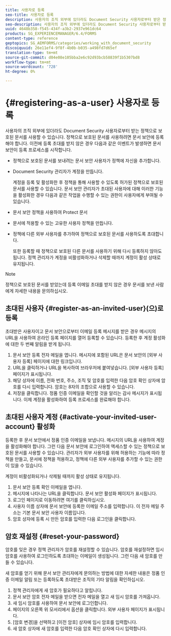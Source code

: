 ```yaml
---
title: 사용자로 등록
seo-title: 사용자로 등록
description: 사용자의 조직 외부에 있더라도 Document Security 사용자로부터 받은 정책으로 보호된 문서를 사용하는 방법을 알아봅니다.
seo-description: 사용자의 조직 외부에 있더라도 Document Security 사용자로부터 받은 정책으로 보호된 문서를 사용하는 방법을 알아봅니다.
uuid: 4648b358-f545-434f-a3b2-2937e961dc64
products: SG_EXPERIENCEMANAGER/6.4/FORMS
content-type: reference
geptopics: SG_AEMFORMS/categories/working_with_document_security
discoiquuid: 26e11ef4-9f8f-4b0b-b035-a498fd7d65ef
translation-type: tm+mt
source-git-commit: d04e08e105bba2e6c92d93bcb58839f1b5307bd8
workflow-type: tm+mt
source-wordcount: '728'
ht-degree: 0%

---
```



# {#registering-as-a-user} 사용자로 등록

사용자의 조직 외부에 있더라도 Document Security 사용자로부터 받는 정책으로 보호된 문서를 사용할 수 있습니다. 정책으로 보호된 문서를 사용하려면 문서 보안에 등록해야 합니다. 이전에 등록 초대를 받지 않은 경우 다음과 같은 이벤트가 발생하면 문서 보안이 등록 프로세스를 시작합니다.

* 정책으로 보호된 문서를 보내려는 문서 보안 사용자가 정책에 자신을 추가합니다.
* Document Security 관리자가 계정을 만듭니다.

   계정을 등록 및 활성화한 후 정책을 통해 사용할 수 있도록 허가된 정책으로 보호된 문서를 사용할 수 있습니다. 문서 보안 관리자가 초대된 사용자에 대해 이러한 기능을 활성화한 경우 다음과 같은 작업을 수행할 수 있는 권한이 사용자에게 부여될 수 있습니다.

* 문서 보안 정책을 사용하여 Protect 문서
* 문서에 적용할 수 있는 고유한 사용자 정책을 만듭니다.
* 정책에 다른 외부 사용자를 추가하여 정책으로 보호된 문서를 사용하도록 초대합니다.

   또한 등록할 때 정책으로 보호된 다른 문서를 사용하기 위해 다시 등록하지 않아도 됩니다. 정책 관리자가 계정을 비활성화하거나 삭제할 때까지 계정이 활성 상태로 유지됩니다.

>[!NOTE]
>
>정책으로 보호된 문서를 받았는데 등록 이메일 초대를 받지 않은 경우 문서를 보낸 사람에게 자세한 내용을 문의하십시오.

## 초대된 사용자 {#register-as-an-invited-user}(으)로 등록

초대받은 사용자이고 문서 보안으로부터 이메일 등록 메시지를 받은 경우 메시지의 URL을 사용하여 온라인 등록 페이지를 열어 등록할 수 있습니다. 등록한 후 계정 활성화에 대한 두 번째 알림을 받게 됩니다.

1. 문서 보안 등록 전자 메일을 엽니다. 메시지에 포함된 URL은 문서 보안의 [외부 사용자 등록] 페이지에 대한 링크입니다.
1. URL을 클릭하거나 URL을 복사하여 브라우저에 붙여넣습니다. [외부 사용자 등록] 페이지가 표시됩니다.
1. 해당 상자에 이름, 전화 번호, 주소, 조직 및 암호를 입력한 다음 암호 확인 상자에 암호를 다시 입력합니다. 암호는 8자의 조합으로 사용할 수 있습니다.
1. 저장을 클릭합니다. 정품 인증 이메일을 확인할 것을 알리는 감사 메시지가 표시됩니다. 이제 계정을 활성화하여 등록 프로세스를 완료해야 합니다.

## 초대된 사용자 계정 {#activate-your-invited-user-account} 활성화

등록한 후 문서 보안에서 정품 인증 이메일을 보냅니다. 메시지의 URL을 사용하여 계정을 활성화해야 합니다. 그런 다음 문서 보안에 로그인하여 액세스할 수 있는 정책으로 보호된 문서를 사용할 수 있습니다. 관리자가 외부 사용자를 위해 허용하는 기능에 따라 정책을 만들고, 문서에 정책을 적용하고, 정책에 다른 외부 사용자를 추가할 수 있는 권한이 있을 수 있습니다.

계정이 비활성화되거나 삭제될 때까지 활성 상태로 유지됩니다.

1. 문서 보안 등록 확인 이메일을 엽니다.
1. 메시지에 나타나는 URL을 클릭합니다. 문서 보안 활성화 페이지가 표시됩니다.
1. 로그인 페이지로 이동하려면 여기를 클릭하십시오.
1. 사용자 이름 상자에 문서 보안에 등록한 이메일 주소를 입력합니다. 이 전자 메일 주소는 기본 문서 보안 사용자 이름입니다.
1. 암호 상자에 등록 시 만든 암호를 입력한 다음 로그인을 클릭합니다.

## 암호 재설정 {#reset-your-password}

암호를 잊은 경우 정책 관리자가 암호를 재설정할 수 있습니다. 암호를 재설정하면 임시 암호를 사용하여 로그인하도록 초대하는 이메일이 생성됩니다. 그런 다음 새 암호를 만들 수 있습니다.

새 암호를 얻기 위해 문서 보안 관리자에게 문의하는 방법에 대한 자세한 내용은 정품 인증 이메일 알림 또는 등록하도록 초대받은 조직의 기타 알림을 확인하십시오.

1. 정책 관리자에게 새 암호가 필요하다고 알립니다.
1. 문서 보안 암호 전자 메일을 받으면 전자 메일을 열고 새 임시 암호를 가져옵니다.
1. 새 임시 암호를 사용하여 문서 보안에 로그인합니다.
1. 페이지의 오른쪽 위 모서리에서 옵션을 클릭합니다. 외부 사용자 페이지가 표시됩니다.
1. [암호 변경]을 선택하고 [이전 암호] 상자에 임시 암호를 입력합니다.
1. 새 암호 상자에 새 암호를 입력한 다음 암호 확인 상자에 다시 입력합니다.

